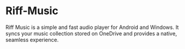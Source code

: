 # Riff-Music
Riff Music is a simple and fast audio player for Android and Windows. It syncs your music collection stored on OneDrive and provides a native, seamless experience.
